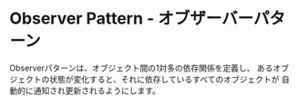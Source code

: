 # Observer Pattern - オブザーバーパターン

Observerパターンは、オブジェクト間の1対多の依存関係を定義し、
あるオブジェクトの状態が変化すると、それに依存しているすべてのオブジェクトが
自動的に通知され更新されるようにします。